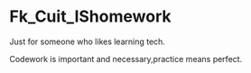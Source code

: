 # Fk_Cuit_IShomework
Just for someone who likes learning tech.

Codework is important and necessary,practice means perfect.
